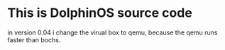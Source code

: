 # This is DolphinOS source code
in version 0.04 i change the virual box to qemu, because the qemu runs faster than bochs.
